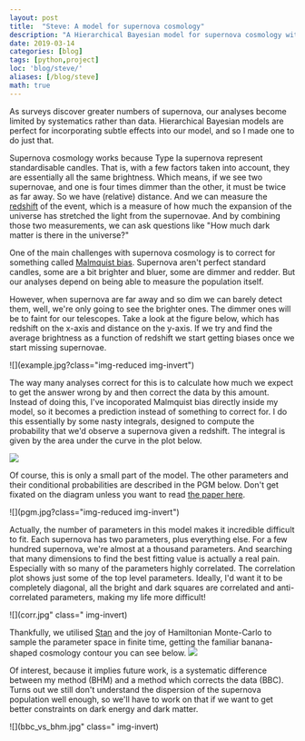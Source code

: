 ```yaml
---
layout: post
title:  "Steve: A model for supernova cosmology"
description: "A Hierarchical Bayesian model for supernova cosmology with the Dark Energy Survey."
date: 2019-03-14
categories: [blog]
tags: [python,project]
loc: 'blog/steve/'
aliases: [/blog/steve]
math: true
---
```


As surveys discover greater numbers of supernova, our analyses become 
limited by systematics rather than data. Hierarchical Bayesian models are 
perfect for incorporating subtle effects into our model, and so I made one to do just that.

Supernova cosmology works because Type Ia supernova represent standardisable candles. That is,
with a few factors taken into account, they are essentially all the same brightness. Which means, if we see
two supernovae, and one is four times dimmer than the other, it must be twice as far away. So we have (relative)
distance. And we can measure the [redshift](https://en.wikipedia.org/wiki/Redshift) of the event, which is a measure
of how much the expansion of the universe has stretched the light from the supernovae. And by combining those two
measurements, we can ask questions like "How much dark matter is there in the universe?"

One of the main challenges with supernova cosmology is to correct for something called 
[Malmquist bias](https://en.wikipedia.org/wiki/Malmquist_bias). Supernova aren't perfect standard candles, some are a 
bit brighter and bluer, some are dimmer and redder. But our analyses depend on being able to measure the population itself.

However, when supernova are far away and so dim we can barely detect them, well, we're only going to see
the brighter ones. The dimmer ones will be to faint for our telescopes. Take a look at the figure below, which
has redshift on the x-axis and distance on the y-axis. If we try and find the average brightness as a function of redshift
we start getting biases once we start missing supernovae.

![](example.jpg?class="img-reduced img-invert")

The way many analyses correct for this is to calculate how much we expect to get the answer wrong by
and then correct the data by this amount. Instead of doing this, I've incoporated Malmquist bias directly inside my model,
so it becomes a prediction instead of something to correct for. I do this essentially by some nasty integrals,
designed to compute the probability that we'd observe a supernova given a redshift. The integral is given by the area under
the curve in the plot below.

![](eff.jpg?class="img-invert")

Of course, this is only a small part of the model. The other parameters and their conditional probabilities are described
in the PGM below. Don't get fixated on the diagram unless you want to read [the paper here](https://iopscience.iop.org/article/10.3847/1538-4357/ab13a3).


![](pgm.jpg?class="img-reduced img-invert")

Actually, the number of parameters in this model makes it incredible difficult to fit. Each supernova has two parameters,
plus everything else. For a few hundred supernova, we're almost at a thousand parameters. And searching that many dimensions 
to find the best fitting value is actually a real pain. Especially with so many of the parameters highly correlated. The
correlation plot shows just some of the top level parameters. Ideally, I'd want it to be completely diagonal, all the 
bright and dark squares are correlated and anti-correlated parameters, making my life more difficult!

![](corr.jpg" class=" img-invert)

Thankfully, we utilised [Stan](https://mc-stan.org/) and the joy of Hamiltonian Monte-Carlo to sample the parameter
space in finite time, getting the familiar banana-shaped cosmology contour you can see below.
![](contour.jpg?class="img-invert")

Of interest, because it implies future work, is a systematic difference between my method (BHM) and a method
which corrects the data (BBC). Turns out we still don't understand the dispersion of the supernova population well
enough, so we'll have to work on that if we want to get better constraints on dark energy and dark matter.

![](bbc_vs_bhm.jpg" class=" img-invert)

